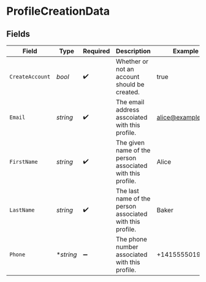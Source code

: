 # ProfileCreationData


## Fields

| Field                                                      | Type                                                       | Required                                                   | Description                                                | Example                                                    |
| ---------------------------------------------------------- | ---------------------------------------------------------- | ---------------------------------------------------------- | ---------------------------------------------------------- | ---------------------------------------------------------- |
| `CreateAccount`                                            | *bool*                                                     | :heavy_check_mark:                                         | Whether or not an account should be created.               | true                                                       |
| `Email`                                                    | *string*                                                   | :heavy_check_mark:                                         | The email address asscoiated with this profile.            | alice@example.com                                          |
| `FirstName`                                                | *string*                                                   | :heavy_check_mark:                                         | The given name of the person associated with this profile. | Alice                                                      |
| `LastName`                                                 | *string*                                                   | :heavy_check_mark:                                         | The last name of the person associated with this profile.  | Baker                                                      |
| `Phone`                                                    | **string*                                                  | :heavy_minus_sign:                                         | The phone number associated with this profile.             | +14155550199                                               |